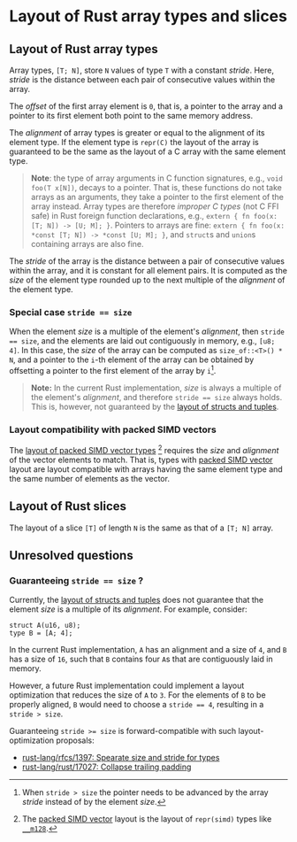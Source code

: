 # Layout of Rust array types and slices

## Layout of Rust array types 

Array types, `[T; N]`, store `N` values of type `T` with a constant _stride_.
Here, _stride_ is the distance between each pair of consecutive values within
the array.

The _offset_ of the first array element is `0`, that is, a pointer to the array
and a pointer to its first element both point to the same memory address.

The _alignment_ of array types is greater or equal to the alignment of its
element type. If the element type is `repr(C)` the layout of the array is
guaranteed to be the same as the layout of a C array with the same element type.

> **Note**: the type of array arguments in C function signatures, e.g., `void
> foo(T x[N])`, decays to a pointer. That is, these functions do not take arrays
> as an arguments, they take a pointer to the first element of the array
> instead. Array types are therefore _improper C types_ (not C FFI safe) in Rust
> foreign function declarations, e.g., `extern { fn foo(x: [T; N]) -> [U; M];
> }`. Pointers to arrays are fine: `extern { fn foo(x: *const [T; N]) -> *const
> [U; M]; }`, and `struct`s and `union`s containing arrays are also fine.

The _stride_ of the array is the distance between a pair of consecutive values
within the array, and it is constant for all element pairs. It is computed as
the _size_ of the element type rounded up to the next multiple of the
_alignment_ of the element type.

### Special case `stride == size`

When the element _size_ is a multiple of the element's _alignment_, then `stride
== size`, and the elements are laid out contiguously in memory, e.g., `[u8; 4]`.
In this case, the _size_ of the array can be computed as `size_of::<T>() * N`,
and a pointer to the `i`-th element of the array can be obtained by offsetting a
pointer to the first element of the array by `i`[^1].

> **Note:** In the current Rust implementation, _size_ is always a multiple of
> the element's _alignment_, and therefore `stride == size` always holds. This
> is, however, not guaranteed by the [layout of structs and tuples].

[^1]: When `stride > size` the pointer needs to be advanced by the array
    _stride_ instead of by the element _size_.

[layout of structs and tuples]: ./structs-and-tuples.md

### Layout compatibility with packed SIMD vectors

The [layout of packed SIMD vector types][Vector] [^2] requires the _size_ and
_alignment_ of the vector elements to match. That is, types with [packed SIMD
vector][Vector] layout are layout compatible with arrays having the same element
type and the same number of elements as the vector.

[^2]: The [packed SIMD vector][Vector] layout is the layout of `repr(simd)` types like [`__m128`].

[Vector]: packed-simd-vectors.md
[`__m128`]: https://doc.rust-lang.org/core/arch/x86_64/struct.__m128.html

## Layout of Rust slices

The layout of a slice `[T]` of length `N` is the same as that of a `[T; N]` array. 

## Unresolved questions

### Guaranteeing `stride == size` ?

Currently, the [layout of structs and tuples] does not guarantee that the
element _size_ is a multiple of its _alignment_. For example, consider:

```rust,ignore
struct A(u16, u8);
type B = [A; 4];
```

In the current Rust implementation, `A` has an alignment and a size of `4`, and
`B` has a size of `16`, such that `B` contains four `A`s that are contiguously
laid in memory. 

However, a future Rust implementation could implement a layout optimization that
reduces the size of `A` to `3`. For the elements of `B` to be properly aligned,
`B` would need to choose a `stride == 4`, resulting in a `stride > size`.

Guaranteeing `stride >= size` is forward-compatible with such
layout-optimization proposals:
  
  * [rust-lang/rfcs/1397: Spearate size and stride for types](https://github.com/rust-lang/rfcs/issues/1397)
  * [rust-lang/rust/17027: Collapse trailing padding](https://github.com/rust-lang/rust/issues/17027)
